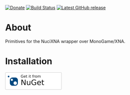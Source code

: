 [![Donate](https://img.shields.io/badge/-%E2%99%A5%20Donate-%23ff69b4)](https://hmlendea.go.ro/fund.html) [![Build Status](https://github.com/hmlendea/nucixna.primitives/actions/workflows/dotnet.yml/badge.svg)](https://github.com/hmlendea/nucixna.primitives/actions/workflows/dotnet.yml) [![Latest GitHub release](https://img.shields.io/github/v/release/hmlendea/nucixna.primitives)](https://github.com/hmlendea/nucixna.primitives/releases/latest)

# About

Primitives for the NuciXNA wrapper over MonoGame/XNA.

# Installation

[![Get it from NuGet](https://raw.githubusercontent.com/hmlendea/readme-assets/master/badges/stores/nuget.png)](https://nuget.org/packages/NuciXNA.Primitives)
